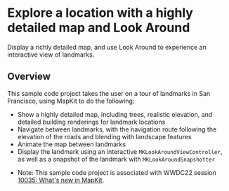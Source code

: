 # Explore a location with a highly detailed map and Look Around

Display a richly detailed map, and use Look Around to experience an interactive view of landmarks.

## Overview

This sample code project takes the user on a tour of landmarks in San Francisco, using MapKit to do the following:
* Show a highly detailed map, including trees, realistic elevation, and detailed building renderings for landmark locations
* Navigate between landmarks, with the navigation route following the elevation of the roads and blending with landscape features
* Animate the map between landmarks
* Display the landmark using an interactive `MKLookAroundViewController`, as well as a snapshot of the landmark with `MKLookAroundSnapshotter`

- Note: This sample code project is associated with WWDC22 session [10035: What's new in MapKit](https://developer.apple.com/wwdc22/10035/).
